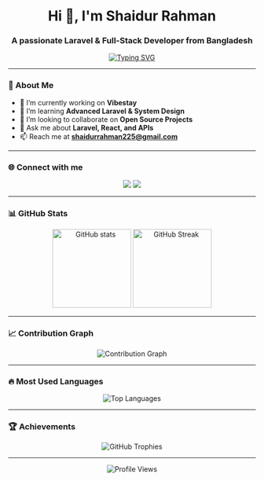 <h1 align="center">Hi 👋, I'm Shaidur Rahman</h1>
<h3 align="center">A passionate Laravel & Full-Stack Developer from Bangladesh</h3>

<!-- Typing effect -->
<p align="center">
  <a href="https://git.io/typing-svg">
    <img src="https://readme-typing-svg.demolab.com?font=Fira+Code&pause=1000&center=true&vCenter=true&width=435&lines=Full-Stack+Web+Developer;Laravel+%7C+Vue+%7C+React;Building+Scalable+Web+Apps;Always+Learning+New+Things" alt="Typing SVG" />
  </a>
</p>

---

### 🚀 About Me
- 🔭 I’m currently working on **Vibestay**
- 🌱 I’m learning **Advanced Laravel & System Design**
- 👯 I’m looking to collaborate on **Open Source Projects**
- 💬 Ask me about **Laravel, React, and APIs**
- 📫 Reach me at **shaidurrahman225@gmail.com**

---

### 🌐 Connect with me
<p align="center">
  <a href="https://linkedin.com/in/Shaid1998"><img src="https://img.shields.io/badge/-LinkedIn-%230077B5?style=for-the-badge&logo=linkedin&logoColor=white"/></a>
  <a href="https://github.com/Shaid1998"><img src="https://img.shields.io/badge/-GitHub-%23121011?style=for-the-badge&logo=github&logoColor=white"/></a>
</p>

---

### 📊 GitHub Stats
<p align="center">
  <img src="https://github-readme-stats.vercel.app/api?username=Shaid1998&show_icons=true&theme=radical" alt="GitHub stats" height="160"/>
  <img src="https://streak-stats.demolab.com?user=Shaid1998&theme=radical&hide_border=false" alt="GitHub Streak" height="160"/>
</p>

---

### 📈 Contribution Graph
<p align="center">
  <img src="https://github-readme-activity-graph.vercel.app/graph?username=Shaid1998&theme=react-dark" alt="Contribution Graph"/>
</p>

---

### 🔥 Most Used Languages
<p align="center">
  <img src="https://github-readme-stats.vercel.app/api/top-langs?username=Shaid1998&show_icons=true&locale=en&layout=compact&theme=radical" alt="Top Languages"/>
</p>

---

### 🏆 Achievements
<p align="center">
  <img src="https://github-profile-trophy.vercel.app/?username=Shaid1998&theme=radical&no-frame=true&row=1&column=6" alt="GitHub Trophies"/>
</p>

---

<p align="center">
  <img src="https://komarev.com/ghpvc/?username=Shaid1998&label=Profile%20Views&color=ff69b4&style=for-the-badge" alt="Profile Views"/>
</p>

